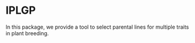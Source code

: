# IPLGP

In this package, we provide a tool to select parental lines for multiple traits in plant breeding. 

